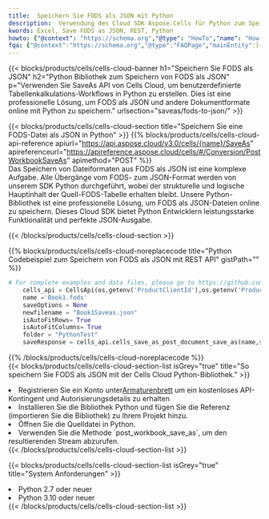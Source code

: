 ```yaml
---
title:  Speichern Sie FODS als JSON mit Python
description:  Verwendung des Cloud SDK Aspose.Cells für Python zum Speichern der FODS-Formatdatei als JSON-Formatdatei.
kwords: Excel, Save FODS as JSON, REST, Python
howto: {"@context": "https://schema.org","@type": "HowTo","name": "How to save FODS as JSON using the Cells Cloud Python library.","description": "How to save FODS as JSON using the Cells Cloud Python library.","image": {"@type": "ImageObject"},"url": "/python/saveas/fods-to-json/","step": [{ "@type": "HowToStep","name": "How to save FODS as JSON using the Cells Cloud Python library. step 1", "image": {"@type": "ImageObject",},"url": "/python/saveas/fods-to-json/","text": "Register an account at <a href='https://dashboard.aspose.cloud/'>Dashboard</a> to get free API quota & authorization details",},{ "@type": "HowToStep","name": "How to save FODS as JSON using the Cells Cloud Python library. step 1", "image": {"@type": "ImageObject",},"url": "/python/saveas/fods-to-json/","text": "Install Python library and add the reference (import the library) to your project.",},{ "@type": "HowToStep","name": "How to save FODS as JSON using the Cells Cloud Python library. step 1", "image": {"@type": "ImageObject",},"url": "/python/saveas/fods-to-json/","text": "Open the source file in Python.",},{ "@type": "HowToStep","name": "How to save FODS as JSON using the Cells Cloud Python library. step 1", "image": {"@type": "ImageObject",},"url": "/python/saveas/fods-to-json/","text": "Use the `post_workbook_save_as` method to retrieve the resulting stream.",}, ],"supply": {"@type": "HowToSupply","name": "document"},"tool": [{"@type": "HowToTool","name": "PyCharm, Visual Studio Code, Sublime, Eclipse"},{"@type": "HowToTool","name": "Aspose Cells"}],"totalTime": "PT6M"}
fqa: {"@context":"https://schema.org","@type":"FAQPage","mainEntity":[{"@type":"Question","name":"Why save file as other formats file in C# using REST API?","acceptedAnswer":{"@type":"Answer","text":"Documents are encoded in many ways, and some files may be incompatible with the software you use. To open and read such files, just save them as appropriate file formats.<br/><ol><li>Install .NET SDK and add the reference (import the library) to your project.</li><li>Open the source file in C# using REST API.</li><li>Call the PostWorkbookSaveAsRequest() method, passing an output filename with required extension.</li><li>Get the result of save as a separate file.</li></ol>"}},{"@type":"Question","name":"What file formats can I save as with your C# library?","acceptedAnswer":{"@type":"Answer","text":"We support a variety of file formats for conversion using .NET library, including XLSX, Excel, xls , PDF, CSV, HTML, Markdown, XML, PNG, JPG, TIFF, Json, TXT and many more."}},{"@type":"Question","name":"What is the maximum allowed file size for conversion using this .NET library?","acceptedAnswer":{"@type":"Answer","text":"There are no file size limits for format conversions using .NET library."}}]}
---
```

{{< blocks/products/cells/cells-cloud-banner h1="Speichern Sie FODS als JSON" h2="Python Bibliothek zum Speichern von FODS als JSON" p="Verwenden Sie SaveAs API von Cells Cloud, um benutzerdefinierte Tabellenkalkulations-Workflows in Python zu erstellen. Dies ist eine professionelle Lösung, um FODS als JSON und andere Dokumentformate online mit Python zu speichern." urlsection="saveas/fods-to-json/" >}}

{{< blocks/products/cells/cells-cloud-section title="Speichern Sie eine FODS-Datei als JSON in Python" >}}
{{% blocks/products/cells/cells-cloud-api-reference apiurl="https://api.aspose.cloud/v3.0/cells/{name}/SaveAs" apireferenceurl="https://apireference.aspose.cloud/cells/#/Conversion/PostWorkbookSaveAs" apimethod="POST" %}}
<br/>
Das Speichern von Dateiformaten aus FODS als JSON ist eine komplexe Aufgabe. Alle Übergänge vom FODS- zum JSON-Format werden von unserem SDK Python durchgeführt, wobei der strukturelle und logische Hauptinhalt der Quell-FODS-Tabelle erhalten bleibt. Unsere Python-Bibliothek ist eine professionelle Lösung, um FODS als JSON-Dateien online zu speichern. Dieses Cloud SDK bietet Python Entwicklern leistungsstarke Funktionalität und perfekte JSON-Ausgabe.

{{< /blocks/products/cells/cells-cloud-section >}}

{{% blocks/products/cells/cells-cloud-noreplacecode title="Python Codebeispiel zum Speichern von FODS als JSON mit REST API" gistPath="" %}}
  
```python
# For complete examples and data files, please go to https://github.com/aspose-cells-cloud/aspose-cells-cloud-python/
    cells_api = CellsApi(os.getenv('ProductClientId'),os.getenv('ProductClientSecret'))
    name ='Book1.fods'    
    saveOptions = None
    newfilename = "Book1Saveas.json"
    isAutoFitRows= True
    isAutoFitColumns= True
    folder = "PythonTest"
    saveResponse = cells_api.cells_save_as_post_document_save_as(name,save_options=saveOptions, newfilename=(folder +'/' + newfilename),folder=folder)
```
  
{{% /blocks/products/cells/cells-cloud-noreplacecode %}}
<br/>
{{< blocks/products/cells/cells-cloud-section-list isGrey="true" title="So speichern Sie FODS als JSON mit der Cells Cloud Python-Bibliothek." >}}
<li> Registrieren Sie ein Konto unter<a href="https://dashboard.aspose.cloud/">Armaturenbrett</a> um ein kostenloses API-Kontingent und Autorisierungsdetails zu erhalten</li>
<li>Installieren Sie die Bibliothek Python und fügen Sie die Referenz (importieren Sie die Bibliothek) zu Ihrem Projekt hinzu.</li>
<li>Öffnen Sie die Quelldatei in Python.</li>
<li>Verwenden Sie die Methode `post_workbook_save_as`, um den resultierenden Stream abzurufen.</li>
{{< /blocks/products/cells/cells-cloud-section-list >}}

{{< blocks/products/cells/cells-cloud-section-list isGrey="true" title="System Anforderungen" >}}
<li>Python 2.7 oder neuer</li>
<li>Python 3.10 oder neuer</li>
{{< /blocks/products/cells/cells-cloud-section-list >}}
